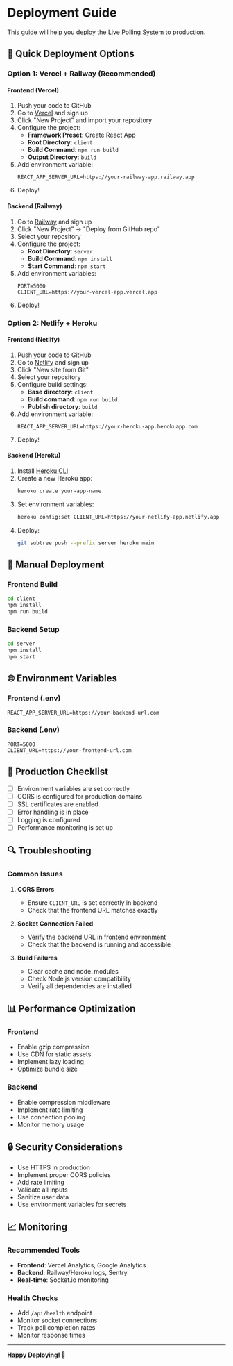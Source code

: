 # Deployment Guide

This guide will help you deploy the Live Polling System to production.

## 🚀 Quick Deployment Options

### Option 1: Vercel + Railway (Recommended)

#### Frontend (Vercel)
1. Push your code to GitHub
2. Go to [Vercel](https://vercel.com) and sign up
3. Click "New Project" and import your repository
4. Configure the project:
   - **Framework Preset**: Create React App
   - **Root Directory**: `client`
   - **Build Command**: `npm run build`
   - **Output Directory**: `build`
5. Add environment variable:
   ```
   REACT_APP_SERVER_URL=https://your-railway-app.railway.app
   ```
6. Deploy!

#### Backend (Railway)
1. Go to [Railway](https://railway.app) and sign up
2. Click "New Project" → "Deploy from GitHub repo"
3. Select your repository
4. Configure the project:
   - **Root Directory**: `server`
   - **Build Command**: `npm install`
   - **Start Command**: `npm start`
5. Add environment variables:
   ```
   PORT=5000
   CLIENT_URL=https://your-vercel-app.vercel.app
   ```
6. Deploy!

### Option 2: Netlify + Heroku

#### Frontend (Netlify)
1. Push your code to GitHub
2. Go to [Netlify](https://netlify.com) and sign up
3. Click "New site from Git"
4. Select your repository
5. Configure build settings:
   - **Base directory**: `client`
   - **Build command**: `npm run build`
   - **Publish directory**: `build`
6. Add environment variable:
   ```
   REACT_APP_SERVER_URL=https://your-heroku-app.herokuapp.com
   ```
7. Deploy!

#### Backend (Heroku)
1. Install [Heroku CLI](https://devcenter.heroku.com/articles/heroku-cli)
2. Create a new Heroku app:
   ```bash
   heroku create your-app-name
   ```
3. Set environment variables:
   ```bash
   heroku config:set CLIENT_URL=https://your-netlify-app.netlify.app
   ```
4. Deploy:
   ```bash
   git subtree push --prefix server heroku main
   ```

## 🔧 Manual Deployment

### Frontend Build
```bash
cd client
npm install
npm run build
```

### Backend Setup
```bash
cd server
npm install
npm start
```

## 🌐 Environment Variables

### Frontend (.env)
```env
REACT_APP_SERVER_URL=https://your-backend-url.com
```

### Backend (.env)
```env
PORT=5000
CLIENT_URL=https://your-frontend-url.com
```

## 📝 Production Checklist

- [ ] Environment variables are set correctly
- [ ] CORS is configured for production domains
- [ ] SSL certificates are enabled
- [ ] Error handling is in place
- [ ] Logging is configured
- [ ] Performance monitoring is set up

## 🔍 Troubleshooting

### Common Issues

1. **CORS Errors**
   - Ensure `CLIENT_URL` is set correctly in backend
   - Check that the frontend URL matches exactly

2. **Socket Connection Failed**
   - Verify the backend URL in frontend environment
   - Check that the backend is running and accessible

3. **Build Failures**
   - Clear cache and node_modules
   - Check Node.js version compatibility
   - Verify all dependencies are installed

## 📊 Performance Optimization

### Frontend
- Enable gzip compression
- Use CDN for static assets
- Implement lazy loading
- Optimize bundle size

### Backend
- Enable compression middleware
- Implement rate limiting
- Use connection pooling
- Monitor memory usage

## 🔒 Security Considerations

- Use HTTPS in production
- Implement proper CORS policies
- Add rate limiting
- Validate all inputs
- Sanitize user data
- Use environment variables for secrets

## 📈 Monitoring

### Recommended Tools
- **Frontend**: Vercel Analytics, Google Analytics
- **Backend**: Railway/Heroku logs, Sentry
- **Real-time**: Socket.io monitoring

### Health Checks
- Add `/api/health` endpoint
- Monitor socket connections
- Track poll completion rates
- Monitor response times

---

**Happy Deploying! 🚀** 